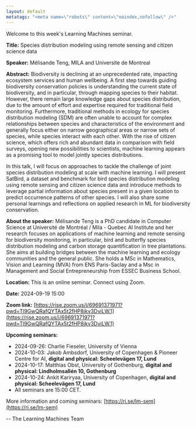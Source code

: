 ```yaml
---
layout: default
metatags: "<meta name=\"robots\" content=\"noindex,nofollow\" />"
---
```

Welcome to this week's Learning Machines seminar.

**Title:** Species distribution modeling using remote sensing and citizen science data

**Speaker:** Mélisande Teng, MILA and Universite de Montreal

**Abstract:** Biodiversity is declining at an unprecedented rate, impacting ecosystem services and human wellbeing. A first step towards guiding biodiversity conservation policies is understanding the current state of biodiversity, and in particular, through mapping species to their habitat. However, there remain large knowledge gaps about species distribution, due to the amount of effort and expertise required for traditional field monitoring. Furthermore, traditional methods in ecology for species distribution modeling (SDM) are often unable to account for complex relationships between species and characteristics of the environment and generally focus either on narrow geographical areas or narrow sets of species, while species interact with each other. With the rise of citizen science, which offers rich and abundant data in comparison with field surveys, opening new possibilities to scientists, machine learning appears as a promising tool to model jointly species distributions. 

In this talk, I will focus on approaches to tackle the challenge of joint species distribution modeling at scale with machine learning. I will present SatBird, a dataset and benchmark for bird species distribution modeling using remote sensing and citizen science data and introduce methods to leverage partial information about species present in a given location to predict occurrence patterns of other species.  I will also share some personal learnings and reflections on applied research in ML for biodiversity conservation.

**About the speaker:** Mélisande Teng is a PhD candidate in Computer Science at Université de Montréal / Mila - Quebec AI Institute and her research focuses on applications of machine learning and remote sensing for biodiversity monitoring, in particular, bird and butterfly species distribution modeling and carbon storage quantification in tree plantations. She aims at building bridges between the machine learning and ecology communities and the general public. She holds a MSc in Mathematics, Vision and Learning (MVA) from ENS Paris-Saclay and a Msc in Management and Social Entrepreneurship from ESSEC Business School.

**Location:** This is an online seminar. Connect using Zoom.

**Date:** 2024-09-19 15:00

**Zoom link:** [https://rise.zoom.us/j/69691371971?pwd=Tl9GwQRafQYTAx5t2fHP8jkv3DviLW.1](https://rise.zoom.us/j/69691371971?pwd=Tl9GwQRafQYTAx5t2fHP8jkv3DviLW.1)

**Upcoming seminars:**

* 2024-09-26: Charlie Fieseler, University of Vienna
* 2024-10-03: Jakob Ambsdorf, University of Copenhagen & Pioneer Centre for AI, **digital and physical: Scheelevägen 17, Lund**
* 2024-10-17: Matthias Obst, University of Gothenburg, **digital and physical: Lindholmsallén 10, Gothenburg**
* 2024-10-24: Ankit Kariryaa, University of Copenhagen, **digital and physical: Scheelevägen 17, Lund**
* All seminars are 15:00 CET.

More information and coming seminars: [https://ri.se/lm-sem](https://ri.se/lm-sem)

-- The Learning Machines Team

